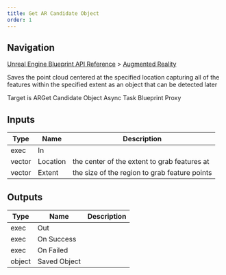 ```yaml
---
title: Get AR Candidate Object
order: 1
---
```

## Navigation

[Unreal Engine Blueprint API Reference](https://dev.epicgames.com/documentation/en-us/unreal-engine/BlueprintAPI) > [Augmented Reality](https://dev.epicgames.com/documentation/en-us/unreal-engine/BlueprintAPI/AugmentedReality)

Saves the point cloud centered at the specified location capturing all of the features within the specified extent as an object that can be detected later

Target is ARGet Candidate Object Async Task Blueprint Proxy

## Inputs

| Type | Name | Description |
| --- | --- | --- |
| exec | In |  |
| vector | Location | the center of the extent to grab features at |
| vector | Extent | the size of the region to grab feature points |

## Outputs

| Type | Name | Description |
| --- | --- | --- |
| exec | Out |  |
| exec | On Success |  |
| exec | On Failed |  |
| object | Saved Object |  |
